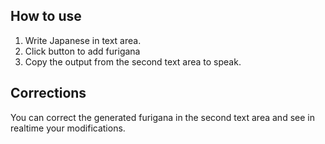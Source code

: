 ## How to use

1.  Write Japanese in text area.
2.  Click button to add furigana
3.  Copy the output from the second text area to speak.

## Corrections

You can correct the generated furigana in the second text area and see in realtime your modifications.
